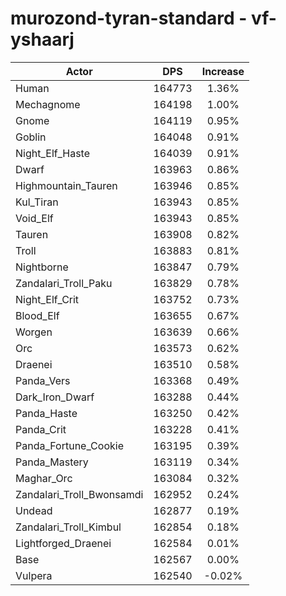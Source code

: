 # murozond-tyran-standard - vf-yshaarj
| Actor | DPS | Increase |
|---|:---:|:---:|
|Human|164773|1.36%|
|Mechagnome|164198|1.00%|
|Gnome|164119|0.95%|
|Goblin|164048|0.91%|
|Night_Elf_Haste|164039|0.91%|
|Dwarf|163963|0.86%|
|Highmountain_Tauren|163946|0.85%|
|Kul_Tiran|163943|0.85%|
|Void_Elf|163943|0.85%|
|Tauren|163908|0.82%|
|Troll|163883|0.81%|
|Nightborne|163847|0.79%|
|Zandalari_Troll_Paku|163829|0.78%|
|Night_Elf_Crit|163752|0.73%|
|Blood_Elf|163655|0.67%|
|Worgen|163639|0.66%|
|Orc|163573|0.62%|
|Draenei|163510|0.58%|
|Panda_Vers|163368|0.49%|
|Dark_Iron_Dwarf|163288|0.44%|
|Panda_Haste|163250|0.42%|
|Panda_Crit|163228|0.41%|
|Panda_Fortune_Cookie|163195|0.39%|
|Panda_Mastery|163119|0.34%|
|Maghar_Orc|163084|0.32%|
|Zandalari_Troll_Bwonsamdi|162952|0.24%|
|Undead|162877|0.19%|
|Zandalari_Troll_Kimbul|162854|0.18%|
|Lightforged_Draenei|162584|0.01%|
|Base|162567|0.00%|
|Vulpera|162540|-0.02%|
